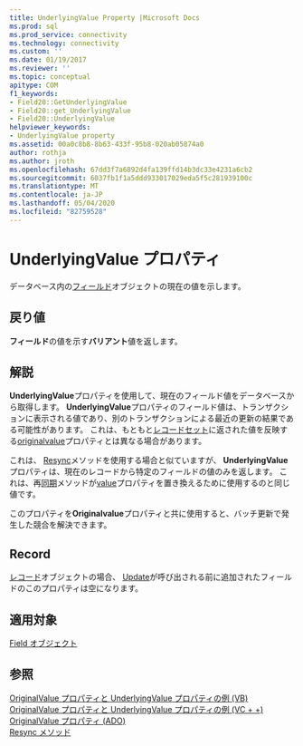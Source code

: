 ```yaml
---
title: UnderlyingValue Property |Microsoft Docs
ms.prod: sql
ms.prod_service: connectivity
ms.technology: connectivity
ms.custom: ''
ms.date: 01/19/2017
ms.reviewer: ''
ms.topic: conceptual
apitype: COM
f1_keywords:
- Field20::GetUnderlyingValue
- Field20::get_UnderlyingValue
- Field20::UnderlyingValue
helpviewer_keywords:
- UnderlyingValue property
ms.assetid: 00a0c8b8-8b63-433f-95b8-020ab05874a0
author: rothja
ms.author: jroth
ms.openlocfilehash: 67dd3f7a6892d4fa139ffd14b3dc33e4231a6cb2
ms.sourcegitcommit: 6037fb1f1a5ddd933017029eda5f5c281939100c
ms.translationtype: MT
ms.contentlocale: ja-JP
ms.lasthandoff: 05/04/2020
ms.locfileid: "82759528"
---
```

# <a name="underlyingvalue-property"></a>UnderlyingValue プロパティ
データベース内の[フィールド](../../../ado/reference/ado-api/field-object.md)オブジェクトの現在の値を示します。  
  
## <a name="return-value"></a>戻り値  
 **フィールド**の値を示す**バリアント**値を返します。  
  
## <a name="remarks"></a>解説  
 **UnderlyingValue**プロパティを使用して、現在のフィールド値をデータベースから取得します。 **UnderlyingValue**プロパティのフィールド値は、トランザクションに表示される値であり、別のトランザクションによる最近の更新の結果である可能性があります。 これは、もともと[レコードセット](../../../ado/reference/ado-api/recordset-object-ado.md)に返された値を反映する[originalvalue](../../../ado/reference/ado-api/originalvalue-property-ado.md)プロパティとは異なる場合があります。  
  
 これは、 [Resync](../../../ado/reference/ado-api/resync-method.md)メソッドを使用する場合と似ていますが、 **UnderlyingValue**プロパティは、現在のレコードから特定のフィールドの値のみを返します。 これは、再[同期](../../../ado/reference/ado-api/resync-method.md)メソッドが[value](../../../ado/reference/ado-api/value-property-ado.md)プロパティを置き換えるために使用するのと同じ値です。  
  
 このプロパティを**Originalvalue**プロパティと共に使用すると、バッチ更新で発生した競合を解決できます。  
  
## <a name="record"></a>Record  
 [レコード](../../../ado/reference/ado-api/record-object-ado.md)オブジェクトの場合、 [Update](../../../ado/reference/ado-api/update-method.md)が呼び出される前に追加されたフィールドのこのプロパティは空になります。  
  
## <a name="applies-to"></a>適用対象  
 [Field オブジェクト](../../../ado/reference/ado-api/field-object.md)  
  
## <a name="see-also"></a>参照  
 [OriginalValue プロパティと UnderlyingValue プロパティの例 (VB)](../../../ado/reference/ado-api/originalvalue-and-underlyingvalue-properties-example-vb.md)   
 [OriginalValue プロパティと UnderlyingValue プロパティの例 (VC + +)](../../../ado/reference/ado-api/originalvalue-and-underlyingvalue-properties-example-vc.md)   
 [OriginalValue プロパティ (ADO)](../../../ado/reference/ado-api/originalvalue-property-ado.md)   
 [Resync メソッド](../../../ado/reference/ado-api/resync-method.md)
